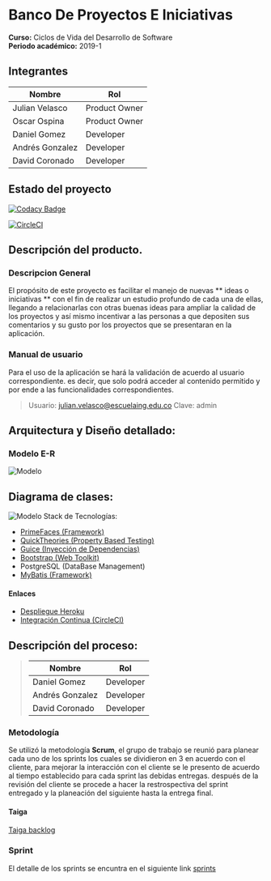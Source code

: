 
# Banco De Proyectos E Iniciativas 
**Curso:** Ciclos de Vida del Desarrollo de Software \
**Periodo académico:** 2019-1
## Integrantes
|     Nombre    |     Rol         |
|--------------|------------- |
|Julian Velasco	|Product Owner    |
|Oscar Ospina	|Product Owner    |
|Daniel Gomez	|Developer   
|Andrés Gonzalez|Developer   |
|David Coronado |Developer   |
## Estado del proyecto
[![Codacy Badge](https://api.codacy.com/project/badge/Grade/6b328119ae07441aae6ed0de147c4ea5)](https://www.codacy.com/gh/Los-machos-y-Coronado/Banco-de-proyectos?utm_source=github.com&amp;utm_medium=referral&amp;utm_content=Los-machos-y-Coronado/Banco-de-proyectos&amp;utm_campaign=Badge_Grade)

[![CircleCI](https://circleci.com/gh/Los-machos-y-Coronado/Banco-de-proyectos.svg?style=svg)](https://circleci.com/gh/Los-machos-y-Coronado/Banco-de-proyectos)
##  Descripción del producto.
 ### Descripcion General
 El propósito de este proyecto es facilitar el manejo de nuevas  ** ideas o iniciativas ** con el fin de realizar un estudio profundo de cada una de ellas, llegando a relacionarlas con otras buenas ideas para ampliar la calidad de los proyectos y así mismo incentivar a las personas a que depositen sus comentarios y su gusto por los proyectos que se presentaran en la aplicación.
### Manual de usuario
Para el uso de la aplicación se hará la validación de acuerdo al usuario correspondiente. es decir, que solo podrá acceder al contenido permitido y por ende a las funcionalidades correspondientes.
> Usuario: julian.velasco@escuelaing.edu.co
	Clave:   admin
## **Arquitectura y Diseño detallado:**
### Modelo E-R
![Modelo](https://github.com/Los-machos-y-Coronado/Banco-de-proyectos/blob/develop/Persistencia/modelo_entidad_r.png)
## **Diagrama de clases:**
![Modelo](https://github.com/Los-machos-y-Coronado/Banco-de-proyectos/blob/master/Persistencia/Diagrama_de_Clases.png)
Stack de Tecnologías:
   * [PrimeFaces (Framework)](https://www.primefaces.org/)
   * [QuickTheories (Property Based Testing)](https://github.com/quicktheories/QuickTheories)
   * [Guice (Inyección de Dependencias)](https://github.com/google/guice)
   * [Bootstrap (Web Toolkit)](https://getbootstrap.com/)
   * PostgreSQL (DataBase Management)
   * [MyBatis (Framework)](https://mybatis.org/mybatis-3/es/)
#### Enlaces
+ [Despliegue  Heroku](https://.herokuapp.com/)
+ [Integración Continua  (CircleCI)](https://app.circleci.com/pipelines/github/Los-machos-y-Coronado/Banco-de-proyectos)

## **Descripción del proceso:**
>|     Nombre    |     Rol         |
>|--------------|------------- |
>|Daniel Gomez	|Developer  | 
>|Andrés Gonzalez|Developer   |
>|David Coronado |Developer   |
### Metodología 
Se utilizó la metodología **Scrum**,  el grupo de trabajo se reunió para planear cada uno de los sprints los cuales se dividieron en 3 en acuerdo con el cliente, para mejorar la interacción con el cliente se le presento de acuerdo al tiempo establecido para cada sprint las debidas entregas.
después de la revisión del cliente se procede a hacer la restrospectiva del sprint entregado y la planeación del siguiente hasta la entrega final.
#### Taiga
[Taiga backlog](https://tree.taiga.io/project/anfegoca-plataforma-banco-de-iniciativas-de-proyectos/backlog)

### Sprint
El detalle de los sprints se encuntra en el siguiente link
[sprints](https://github.com/Los-machos-y-Coronado/Banco-de-proyectos/blob/master/src/Scrum.md)
